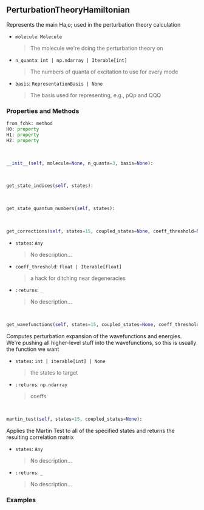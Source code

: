 ## <a id="Psience.VPT2.PerturbationTheory.PerturbationTheoryHamiltonian">PerturbationTheoryHamiltonian</a>
Represents the main Ha,o; used in the perturbation theory calculation
- `molecule`: `Molecule`
    >The molecule we're doing the perturbation theory on
- `n_quanta`: `int | np.ndarray | Iterable[int]`
    >The numbers of quanta of excitation to use for every mode
- `basis`: `RepresentationBasis | None`
    >The basis used for representing, e.g., pQp and QQQ

### Properties and Methods
```python
from_fchk: method
H0: property
H1: property
H2: property
```
<a id="Psience.VPT2.PerturbationTheory.PerturbationTheoryHamiltonian.__init__">&nbsp;</a>
```python
__init__(self, molecule=None, n_quanta=3, basis=None): 
```

<a id="Psience.VPT2.PerturbationTheory.PerturbationTheoryHamiltonian.get_state_indices">&nbsp;</a>
```python
get_state_indices(self, states): 
```

<a id="Psience.VPT2.PerturbationTheory.PerturbationTheoryHamiltonian.get_state_quantum_numbers">&nbsp;</a>
```python
get_state_quantum_numbers(self, states): 
```

<a id="Psience.VPT2.PerturbationTheory.PerturbationTheoryHamiltonian.get_corrections">&nbsp;</a>
```python
get_corrections(self, states=15, coupled_states=None, coeff_threshold=None, energy_threshold=None): 
```

- `states`: `Any`
    >No description...
- `coeff_threshold`: `float | Iterable[float]`
    >a hack for ditching near degeneracies
- `:returns`: `_`
    >No description...

<a id="Psience.VPT2.PerturbationTheory.PerturbationTheoryHamiltonian.get_wavefunctions">&nbsp;</a>
```python
get_wavefunctions(self, states=15, coupled_states=None, coeff_threshold=None, energy_threshold=None): 
```
Computes perturbation expansion of the wavefunctions and energies.
            We're pushing all higher-level stuff into the wavefunctions, so this is
              usually the function we want
- `states`: `int | iterable[int] | None`
    >the states to target
- `:returns`: `np.ndarray`
    >coeffs

<a id="Psience.VPT2.PerturbationTheory.PerturbationTheoryHamiltonian.martin_test">&nbsp;</a>
```python
martin_test(self, states=15, coupled_states=None): 
```
Applies the Martin Test to all of the specified states and returns the resulting correlation matrix
- `states`: `Any`
    >No description...
- `:returns`: `_`
    >No description...

### Examples
